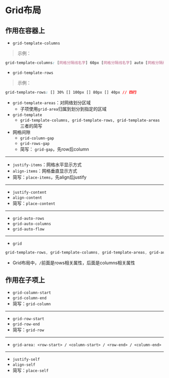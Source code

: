 # Grid布局

## 作用在容器上

- ``grid-template-columns``

> 示例：

```css
grid-template-columns: [网格分隔线名字] 60px [网格分隔线名字] auto [网格分隔线名字] 100px // 三列
```

- ``grid-template-rows``

> 示例：

```css
grid-template-rows: [] 30% [] 100px [] 80px [] 40px // 四行
```

- ``grid-template-areas``：对网络划分区域
    - 子项使用``grid-area``归属到划分到指定的区域
- ``grid-template``
    - ``grid-template-columns, grid-template-rows, grid-template-areas``三者的简写
- 网格间隙
    - ``grid-column-gap``
    - ``grid-rows-gap``
    - 简写： ``grid-gap``，先row后column
***

- ``justify-items``：网格水平显示方式
- ``align-items``：网格垂直显示方式
- 简写：``place-items``，先align后justify

***

- ``justify-content``
- ``align-content``
- 简写：``place-content``

***

- ``grid-auto-rows``
- ``grid-auto-columns``
- ``grid-auto-flow``

***

- ``grid``

```css
grid-template-rows, grid-template-columns, grid-template-areas, grid-auto-rows, grid-auto-columns, grid-auto-flow的简写
```
- Grid布局中，``/``前面是rows相关属性，后面是columns相关属性

## 作用在子项上

- ``grid-column-start``
- ``grid-column-end``
- 简写：``grid-column``

***

- ``grid-row-start``
- ``grid-row-end``
- 简写：``grid-row``

***

- ``grid-area: <row-start> / <column-start> / <row-end> / <column-end>``

***

- ``justify-self``
- ``align-self``
- 简写：``place-self``